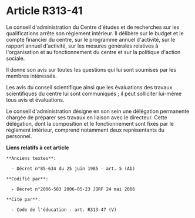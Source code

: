 # Article R313-41

Le conseil d'administration du Centre d'études et de recherches sur les qualifications arrête son règlement intérieur. Il
délibère sur le budget et le compte financier du centre, sur le programme annuel d'activité, sur le rapport annuel
d'activité, sur les mesures générales relatives à l'organisation et au fonctionnement du centre et sur la politique d'action
sociale.

Il donne son avis sur toutes les questions qui lui sont soumises par les membres intéressés.

Les avis du conseil scientifique ainsi que les évaluations des travaux scientifiques du centre lui sont communiqués ; il peut
solliciter lui-même tous avis et évaluations.

Le conseil d'administration désigne en son sein une délégation permanente chargée de préparer ses travaux en liaison avec le
directeur. Cette délégation, dont la composition et le fonctionnement sont fixés par le règlement intérieur, comprend
notamment deux représentants du personnel.

**Liens relatifs à cet article**

	**Anciens textes**:

	  - Décret n°85-634 du 25 juin 1985 - art. 5 (Ab)

	**Codifié par**:

	  - Décret n°2006-583 2006-05-23 JORF 24 mai 2006

	**Cité par**:

	  - Code de l'éducation - art. R313-47 (V)
